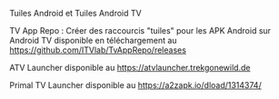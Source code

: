 Tuiles Android et Tuiles Android TV

TV App Repo : Créer des raccourcis "tuiles" pour les APK Android sur Android TV disponible en téléchargement au https://github.com/ITVlab/TvAppRepo/releases

ATV Launcher disponible au https://atvlauncher.trekgonewild.de

Primal TV Launcher disponible au https://a2zapk.io/dload/1314374/





